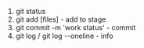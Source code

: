 
1. git status
2. git add [files] - add to stage
3. git commit -m 'work status' - commit
4. git log / git log --oneline - info